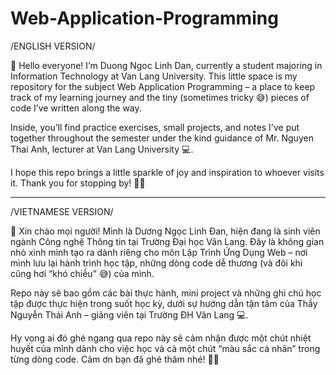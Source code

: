 # Web-Application-Programming

/ENGLISH VERSION/
  
🌸 Hello everyone!
I’m Duong Ngoc Linh Dan, currently a student majoring in Information Technology at Van Lang University. This little space is my repository for the subject Web Application Programming – a place to keep track of my learning journey and the tiny (sometimes tricky 😅) pieces of code I’ve written along the way.

Inside, you’ll find practice exercises, small projects, and notes I've put together throughout the semester under the kind guidance of Mr. Nguyen Thai Anh, lecturer at Van Lang University 💻.

I hope this repo brings a little sparkle of joy and inspiration to whoever visits it. Thank you for stopping by! 💖✨

----------------------------------------------------------------------------------------

/VIETNAMESE VERSION/

🌷 Xin chào mọi người!
Mình là Dương Ngọc Linh Đan, hiện đang là sinh viên ngành Công nghệ Thông tin tại Trường Đại học Văn Lang. Đây là không gian nhỏ xinh mình tạo ra dành riêng cho môn Lập Trình Ứng Dụng Web – nơi mình lưu lại hành trình học tập, những dòng code dễ thương (và đôi khi cũng hơi “khó chiều” 😅) của mình.

Repo này sẽ bao gồm các bài thực hành, mini project và những ghi chú học tập được thực hiện trong suốt học kỳ, dưới sự hướng dẫn tận tâm của Thầy Nguyễn Thái Anh – giảng viên tại Trường ĐH Văn Lang 💻.

Hy vọng ai đó ghé ngang qua repo này sẽ cảm nhận được một chút nhiệt huyết của mình dành cho việc học và cả một chút “màu sắc cá nhân” trong từng dòng code. Cảm ơn bạn đã ghé thăm nhé! 💖✨
